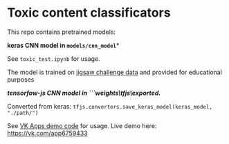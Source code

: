 # Toxic content classificators

This repo contains pretrained models:

**keras CNN model in ```models/cnn_model```***

See ```toxic_test.ipynb``` for usage.

The model is trained on [jigsaw challenge data](https://www.kaggle.com/c/jigsaw-toxic-comment-classification-challenge) and provided for educational purposes

***tensorfow-js CNN model in ```weights\tfjs\exported.***

Converted from keras:
```tfjs.converters.save_keras_model(keras_model, "./path/")```

See [VK Apps demo code](https://github.com/VKCOM/vk-apps-tensorflow-example) for usage.
Live demo here: https://vk.com/app6759433
